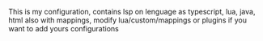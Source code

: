 This is my configuration, contains lsp on lenguage as typescript, lua, java, html
also with mappings, modify lua/custom/mappings or plugins if you want to add yours configurations





